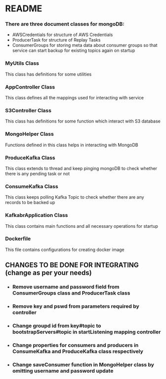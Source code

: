# README
### There are three document classes for mongoDB:
- AWSCredentials for structure of AWS Credentials
- ProducerTask for structure of Replay Tasks
- ConsumerGroups for storing meta data about consumer groups so that service can start backup for existing topics again on startup

### MyUtils Class 
This class has definitions for some utilities

### AppController Class
This class defines all the mappings used for interacting with service

### S3Controller Class
This class has definitions for some function which interact with S3 database

### MongoHelper Class
Functions defined in this class helps in interacting with MongoDB

### ProduceKafka Class
This class extends to thread and keep pinging mongoDB to check  whether there is any pending task or not

### ConsumeKafka Class
This class keeps polling Kafka Topic to check whether there are any records to be backed up

### KafkabrApplication Class
This class contains main functions and all necessary operations for startup

### Dockerfile
This file contains configurations for creating docker image

## CHANGES TO BE DONE FOR INTEGRATING (change as per your needs)
- ### Remove username and password field from ConsumerGroups class and ProducerTask class
- ### Remove key and pswd from parameters required by controller 
- ### Change groupd id from key#topic to bootstrapServers#topic in startListening mapping controller
- ### Change properties for consumers and producers in ConsumeKafka and ProduceKafka class respectively
- ### Change saveConsumer function in MongoHelper class by omitting username and password update
